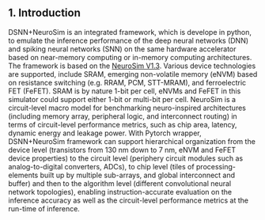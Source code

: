 ## 1. Introduction

DSNN+NeuroSim is an integrated framework, which is develope in python, to emulate the inference performance of the deep neural networks (DNN) and spiking neural networks (SNN) on the same hardware accelerator based on near-memory computing or in-memory computing architectures. The framework is based on the [NeuroSim V1.3](https://github.com/neurosim/DNN_NeuroSim_V1.3.git). Various device technologies are supported, include SRAM, emerging non-volatile memory (eNVM) based on resistance switching (e.g. RRAM, PCM, STT-MRAM), and ferroelectric FET (FeFET). SRAM is by nature 1-bit per cell, eNVMs and FeFET in this simulator could support either 1-bit or multi-bit per cell. NeuroSim is a circuit-level macro model for benchmarking neuro-inspired architectures (including memory array, peripheral logic, and interconnect routing) in terms of circuit-level performance metrics, such as chip area, latency, dynamic energy and leakage power. With Pytorch wrapper, DSNN+NeuroSim framework can support hierarchical organization from the device level (transistors from 130 nm down to 7 nm, eNVM and FeFET device properties) to the circuit level (periphery circuit modules such as analog-to-digital converters, ADCs), to chip level (tiles of processing-elements built up by multiple sub-arrays, and global interconnect and buffer) and then to the algorithm level (different convolutional neural network topologies), enabling instruction-accurate evaluation on the inference accuracy as well as the circuit-level performance metrics at the run-time of inference.